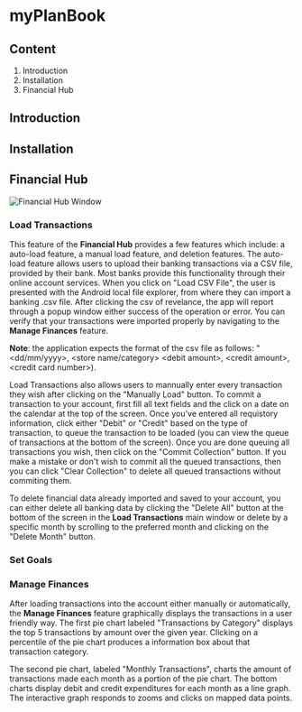 #  myPlanBook

## Content
1. Introduction
2. Installation
3. Financial Hub

## Introduction

## Installation

## Financial Hub

![Financial Hub Window](https://github.com/UTMCSC301/project-thebrogrammers/blob/master/doc/screenshots/financialHub.png "Main Menu")

### Load Transactions

This feature of the **Financial Hub** provides a few features which include: a auto-load feature, a manual load feature, and deletion features. The auto-load feature allows users to upload their banking transactions via a CSV file, provided by their bank. Most banks provide this functionality through their online account services. When you click on "Load CSV File", the user is presented with the Android local file explorer, from where they can import a banking .csv file. After clicking the csv of revelance, the app will report through a popup window either success of the operation or error. You can verify that your transactions were imported properly by navigating to the **Manage Finances** feature.


**Note**: the application expects the format of the csv file as follows: "<dd/mm/yyyy>, \<store name/category> \<debit amount\>, \<credit amount\>, \<credit card number\>). 

Load Transactions also allows users to mannually enter every transaction they wish after clicking on the "Manually Load" button. To commit a transaction to your account, first fill all text fields and the click on a date on the calendar at the top of the screen. Once you've entered all requistory information, click either "Debit" or "Credit" based on the type of transaction, to queue the transaction to be loaded (you can view the queue of transactions at the bottom of the screen). Once you are done queuing all transactions you wish, then click on the "Commit Collection" button. If you make a mistake or don't wish to commit all the queued transactions, then you can click "Clear Collection" to delete all queued transactions without commiting them.

To delete financial data already imported and saved to your account, you can either delete all banking data by clicking the "Delete All" button at the bottom of the screen in the **Load Transactions** main window or delete by a specific month by scrolling to the preferred month and clicking on the "Delete Month" button.

### Set Goals

### Manage Finances

After loading transactions into the account either manually or automatically,
the **Manage Finances** feature graphically displays the transactions in a user friendly way. The first pie chart labeled "Transactions by Category" displays the top 5 transactions by amount over the given year. Clicking on a percentile of the pie chart produces a information box about that transaction category. 

The second pie chart, labeled "Monthly Transactions", charts the amount of transactions made each month as a portion of the pie chart. The bottom charts display debit and credit expenditures for each month as a line graph. The interactive graph responds to zooms and clicks on mapped data points.




